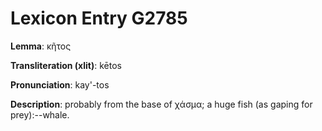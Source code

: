 # Lexicon Entry G2785

**Lemma**: κῆτος

**Transliteration (xlit)**: kētos

**Pronunciation**: kay'-tos

**Description**:
probably from the base of χάσμα; a huge fish (as gaping for prey):--whale.
